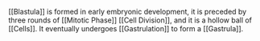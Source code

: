 [[Blastula]] is formed in early embryonic development, it is preceded by three rounds of [[Mitotic Phase]] [[Cell Division]], and it is a hollow ball of [[Cells]]. It eventually undergoes [[Gastrulation]] to form a [[Gastrula]].